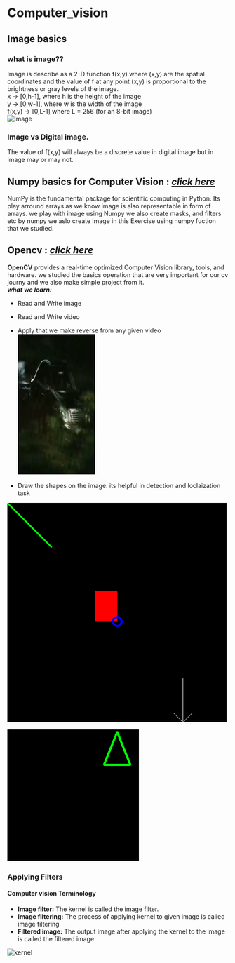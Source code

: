# Computer_vision
## Image basics
### what is image??
Image is describe as a 2-D function f(x,y) where (x,y)
are the spatial coordinates and the value of f at any point (x,y)
is proportional to the brightness or gray levels of the image.
<br/> x -> [0,h-1], where h is the height of the image
<br/> y -> [0,w-1], where w is the width of the image
<br/> f(x,y) -> [0,L-1] where L = 256 (for an 8-bit image)
<br/>
![image](https://sites.google.com/a/online.sch.im/computing-at-snhs/_/rsrc/1437054062818/curriculum/computer-science/theory/3-year-7-graphic-processing/binary-images-1/8bytes.png?height=154&width=320)
### Image vs Digital image.
The value of f(x,y) will always be a discrete value in digital image but in image may or may not.

## Numpy basics for Computer Vision :  [*click here*](https://github.com/sairagillani18k/Computer_vision_projects/tree/main/Numpy_for_cv/)


NumPy is the fundamental package for scientific computing in Python.
Its play arround arrays as we know image is also representable in form of arrays.
we play with image using Numpy we also create masks, and filters etc by numpy we aslo create image in this Exercise using numpy fuction that we studied.

## Opencv : [*click here*](https://github.com/sairagillani18k/Computer_vision_projects/tree/main/opencv/)
**OpenCV** provides a real-time optimized Computer Vision library, tools, and hardware.
we studied the basics operation that are very important for our cv journy and we also make simple project from it.
<br/>
***what we learn:***
- Read and Write image
- Read and Write video
- Apply that we make reverse from any given video <br/>
![reverse video](https://github.com/sairagillani18k/Computer_vision_projects/blob/main/opencv/reversed_video.gif)

- Draw the shapes on the image: its helpful in detection and loclaization task

![line_and_figures](https://github.com/sairagillani18k/Computer_vision_projects/blob/main/opencv/line_and_figure.png)

![polygon](https://github.com/sairagillani18k/Computer_vision_projects/blob/main/opencv/poloygon.png)

### Applying Filters 
#### Computer vision Terminology 
- **Image filter:** The kernel is called the image filter.
- **Image filtering:** The process of applying  kernel to given image is called image filtering
- **Filtered image:** The output image after applying the kernel to the image is called the filtered image <br/>
      
![kernel](https://www.researchgate.net/profile/Chaim-Baskin/publication/318849314/figure/fig1/AS:614287726870532@1523469015098/Image-convolution-with-an-input-image-of-size-7-7-and-a-filter-kernel-of-size-3-3.png)



